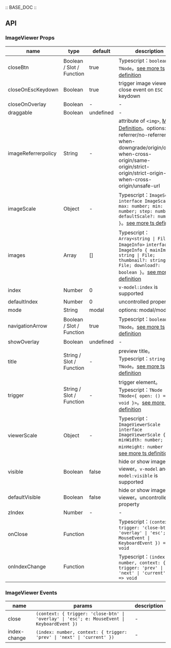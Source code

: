:: BASE_DOC ::

## API

### ImageViewer Props

name | type | default | description | required
-- | -- | -- | -- | --
closeBtn | Boolean / Slot / Function | true | Typescript：`boolean \| TNode`。[see more ts definition](https://github.com/Tencent/tdesign-vue-next/blob/develop/src/common.ts) | N
closeOnEscKeydown | Boolean | true | trigger image viewer close event on `ESC` keydown | N
closeOnOverlay | Boolean | - | \- | N
draggable | Boolean | undefined | \- | N
imageReferrerpolicy | String | - | attribute of `<img>`, [MDN Definition](https://developer.mozilla.org/en-US/docs/Web/HTTP/Headers/Referrer-Policy)。options: no-referrer/no-referrer-when-downgrade/origin/origin-when-cross-origin/same-origin/strict-origin/strict-origin-when-cross-origin/unsafe-url | N
imageScale | Object | - | Typescript：`ImageScale` `interface ImageScale { max: number; min: number; step: number; defaultScale?: number; }`。[see more ts definition](https://github.com/Tencent/tdesign-vue-next/tree/develop/src/image-viewer/type.ts) | N
images | Array | [] | Typescript：`Array<string \| File \| ImageInfo>` `interface ImageInfo { mainImage: string \| File; thumbnail?: string \| File; download?: boolean }`。[see more ts definition](https://github.com/Tencent/tdesign-vue-next/tree/develop/src/image-viewer/type.ts) | N
index | Number | 0 | `v-model:index` is supported | N
defaultIndex | Number | 0 | uncontrolled property | N
mode | String | modal | options: modal/modeless | N
navigationArrow | Boolean / Slot / Function | true | Typescript：`boolean \| TNode`。[see more ts definition](https://github.com/Tencent/tdesign-vue-next/blob/develop/src/common.ts) | N
showOverlay | Boolean | undefined | \- | N
title | String / Slot / Function | - | preview title。Typescript：`string \| TNode`。[see more ts definition](https://github.com/Tencent/tdesign-vue-next/blob/develop/src/common.ts) | N
trigger | String / Slot / Function | - | trigger element。Typescript：`TNode \| TNode<{ open: () => void }>`。[see more ts definition](https://github.com/Tencent/tdesign-vue-next/blob/develop/src/common.ts) | N
viewerScale | Object | - | Typescript：`ImageViewerScale` `interface ImageViewerScale { minWidth: number; minHeight: number }`。[see more ts definition](https://github.com/Tencent/tdesign-vue-next/tree/develop/src/image-viewer/type.ts) | N
visible | Boolean | false | hide or show image viewer。`v-model` and `v-model:visible` is supported | N
defaultVisible | Boolean | false | hide or show image viewer。uncontrolled property | N
zIndex | Number | - | \- | N
onClose | Function |  | Typescript：`(context: { trigger: 'close-btn' \| 'overlay' \| 'esc'; e: MouseEvent \| KeyboardEvent }) => void`<br/> | N
onIndexChange | Function |  | Typescript：`(index: number, context: { trigger: 'prev' \| 'next' \| 'current' }) => void`<br/> | N

### ImageViewer Events

name | params | description
-- | -- | --
close | `(context: { trigger: 'close-btn' \| 'overlay' \| 'esc'; e: MouseEvent \| KeyboardEvent })` | \-
index-change | `(index: number, context: { trigger: 'prev' \| 'next' \| 'current' })` | \-
